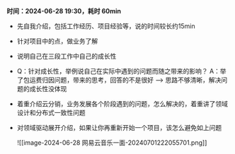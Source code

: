 
**时间：2024-06-28 19:30，耗时 60min**

- 先自我介绍，包括工作经历、项目经验等，说的时间较长约15min
  
- 针对项目中的点，做业务了解
  
- 说明自己在三段工作中自己的成长性
  
- Q：针对成长性，举例说自己在实际中遇到的问题而随之带来的影响？
  A：举了包运费归因问题，带来的思考，回答的不是很好 --> 思路不够清晰，解决问题的成长性没体现
  
- 着重介绍云分销，业务发展各个阶段遇到的问题，怎么解决的，着重讲了领域设计和分布式一致性问题
  
- 对领域驱动展开介绍，如果让你再重新开始一个项目，该怎么避免如上问题 


	![[image-2024-06-28 网易云音乐一面-20240701222055701.png]]

